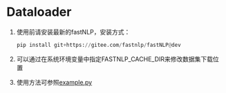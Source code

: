 # Dataloader

1. 使用前请安装最新的fastNLP，安装方式：

   ```python
   pip install git+https://gitee.com/fastnlp/fastNLP@dev
   ```

2. 可以通过在系统环境变量中指定FASTNLP_CACHE_DIR来修改数据集下载位置

3. 使用方法可参照[example.py](./example.py)

